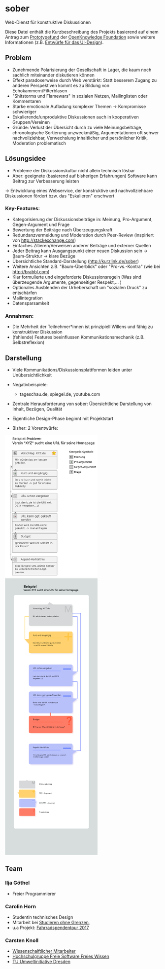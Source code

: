 # sober
Web-Dienst für konstruktive Diskussionen
 
Diese Datei enthält die Kurzbeschreibung des Projekts basierend auf einem Antrag zum [Prototypefund](https://prototypefund.de)
der [OpenKnowledge Foundation](https://okfn.de/) sowie weitere Informationen (z.B. [Entwürfe für das UI-Design](#darstellung)).

## Problem
- Zunehmende Polarisierung der Gesellschaft in Lager, die kaum noch sachlich miteinander diskutieren können
- Effekt paradoxerweise durch Web verstärkt: Statt besserem Zugang zu anderen Perspektiven kommt es zu Bildung von Echokammern/Filterblasen
- "Shitstorms und Flamewars" in sozialen Netzen, Mailinglisten oder Kommentaren
- Starke emotionale Aufladung komplexer Themen → Kompromisse schwieriger
- Eskalierende/unproduktive Diskussionen auch in kooperativen Gruppen/Vereinen
- Gründe: Verlust der Übersicht durch zu viele Meinungsbeiträge, chronologische Sortierung unzweckmäßig, Argumentationen oft schwer nachvollziehbar, Verwechslung inhaltlicher und persönlicher Kritik, Moderation problematisch


## Lösungsidee

- Probleme der Diskussionskultur nicht allein technisch lösbar
- Aber: geeignete (basierend auf bisherigen Erfahrungen) Software kann Beitrag zur Verbesserung leisten

→ Entwicklung eines Webservice, der konstruktive und nachvollziehbare Diskussionen fördert bzw. das "Eskalieren" erschwert

### Key-Features:
- Kategorisierung der Diskussionsbeiträge in: Meinung, Pro-Argument, Gegen-Argument und Frage
- Bewertung der Beiträge nach Überzeugungskraft
- Redundanzvermeidung und Moderation durch Peer-Review (inspiriert von http://stackexchange.com)
- Einfaches Zitieren/Verweisen anderer Beiträge und externer Quellen
- Jeder Beitrag kann Ausgangspunkt einer neuen Diskussion sein → Baum-Struktur → klare Bezüge
- Übersichtliche Standard-Darstellung (http://kurzlink.de/sober)
- Weitere Ansichten z.B. "Baum-Überblick" oder "Pro-vs.-Kontra" (wie bei http://brabbl.com)
- Klar formulierte und eingeforderte Diskussionsregeln (Was sind überzeugende Argumente, gegenseitiger Respekt,... )
- Optionales Ausblenden der Urheberschaft um "sozialen Druck" zu entschärfen
- Mailintegration
- Datensparsamkeit

### Annahmen:
- Die Mehrheit der Teilnehmer*innen ist prinzipiell Willens und fähig zu konstruktiver Diskussion
- (fehlende) Features beeinflussen Kommunikationsmechanik (z.B. Selbstreflexion)

## Darstellung
<a name="Darstellung"></a>

- Viele Kommunikations/Diskussionsplattformen leiden unter Unübersichtlichkeit
- Negativbeispiele:
  - tageschau.de, spiegel.de, youtube.com
  
- Zentrale Herausforderung von sober: Übersichtliche Darstellung von Inhalt, Bezügen, Qualität
- Eigentliche Design-Phase beginnt mit Projektstart
- Bisher: 2 Vorentwürfe:



[![Beispiel-Entwurf-1](antrag/beispiel-mockup1-preview.png "Beispiel-Entwurf-1")](antrag/Vorschl%C3%A4ge%20Carsten/beispiel-mockup1.pdf)
[![Beispiel-Entwurf-2](antrag/beispiel-mockup2-preview.png "Beispiel-Entwurf-2")](antrag/Vorschl%C3%A4ge%20Caro/Beispiel-Mockup2.pdf)



## Team

### Ilja Göthel
- Freier Programmierer

### Carolin Horn
- Studentin technisches Design
- Mitarbeit bei [Studieren ohne Grenzen](https://www.studieren-ohne-grenzen.org/),
 - u.a Projekt: [Fahrradspendentour 2017](https://spendenradtourdresden.wordpress.com/tour-2017-2/)

### Carsten Knoll
- [Wissenschalftlicher Mitarbeiter](https://tu-dresden.de/ing/elektrotechnik/rst/das-institut/beschaeftigte/carsten-knoll)
- [Hochschulgruppe Freie Software Freies Wissen](https://fsfw-dresden.de)
- [TU Umweltinitiative Dresden](https://tuuwi.de/)
